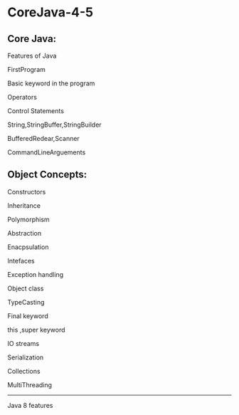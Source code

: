 # CoreJava-4-5

Core Java:
---------
Features of Java

FirstProgram

Basic keyword in the program

Operators

Control Statements

String,StringBuffer,StringBuilder

BufferedRedear,Scanner

CommandLineArguements

Object Concepts:
------------

Constructors

Inheritance

Polymorphism

Abstraction 

Enacpsulation

Intefaces

Exception handling

Object class

TypeCasting

Final keyword

this ,super keyword

IO streams

Serialization

Collections

MultiThreading

-----------

Java 8 features




